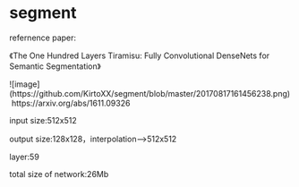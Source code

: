 # segment
<p>
  refernence paper:<p>
  《The One Hundred Layers Tiramisu: Fully Convolutional DenseNets for Semantic Segmentation》  <p>
  ![image](https://github.com/KirtoXX/segment/blob/master/20170817161456238.png)
  https://arxiv.org/abs/1611.09326  <p>
  input size:512x512    <p>
  output size:128x128，interpolation—>512x512    <p>
  layer:59  <p>
  total size of network:26Mb    <p>
   
  
  
  
  
  
  

